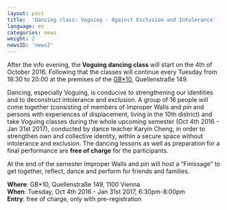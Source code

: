 ```yaml
---
layout: post
title:  'Dancing class: Voguing - Against Exclusion and Intolerance'
language: en
categories: news
weight: 2
newsID: 'news2'
---
```


After the info evening, the **Voguing dancing class** will start on the 4th of October 2016. Following that the classes will continue every Tuesday from 18:30 to 20:00 at the premises of the [GB*10](http://www.gbstern.at/10), Quellenstraße 149.

Dancing, especially Voguing, is conducive to strengthening our identities and to deconstruct intolerance and exclusion. A group of 16 people will come together (consisting of members of Improper Walls and *pin* and persons with experiences of displacement, living in the 10th district) and take Voguing classes during the whole upcoming semester (Oct 4th 2016 - Jan 31st 2017), conducted by dance teacher Karyin Cheng, in order to strengthen own and collective identity, within a secure space without intolerance and exclusion. The dancing lessons as well as preparation for a final performance are **free of charge** for the participants.

At the end of the semester Improper Walls and *pin* will host a “Finissage” to get together, reflect, dance and perform for friends and families.  

**Where**: GB*10, Quellenstraße 149, 1100 Vienna  
**When**: Tuesday, Oct 4th 2016 - Jan 31st 2017, 6:30pm-8:00pm  
**Entry**: free of charge, only with pre-registration
